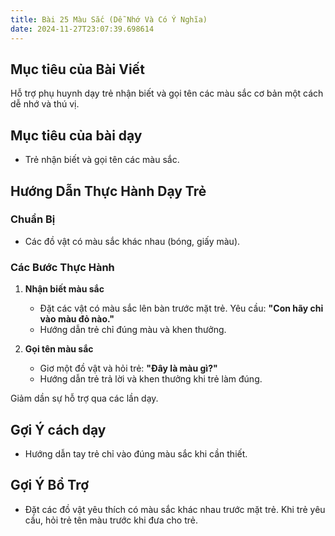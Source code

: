 ```yaml
---
title: Bài 25 Màu Sắc (Dễ Nhớ Và Có Ý Nghĩa) 
date: 2024-11-27T23:07:39.698614
---
```


## Mục tiêu của Bài Viết  
Hỗ trợ phụ huynh dạy trẻ nhận biết và gọi tên các màu sắc cơ bản một cách dễ nhớ và thú vị.

## Mục tiêu của bài dạy  
- Trẻ nhận biết và gọi tên các màu sắc.  

## Hướng Dẫn Thực Hành Dạy Trẻ  

### Chuẩn Bị  
- Các đồ vật có màu sắc khác nhau (bóng, giấy màu).  

### Các Bước Thực Hành  
1. **Nhận biết màu sắc**  
   - Đặt các vật có màu sắc lên bàn trước mặt trẻ. Yêu cầu: **"Con hãy chỉ vào màu đỏ nào."**  
   - Hướng dẫn trẻ chỉ đúng màu và khen thưởng.  

2. **Gọi tên màu sắc**  
   - Giơ một đồ vật và hỏi trẻ: **"Đây là màu gì?"**  
   - Hướng dẫn trẻ trả lời và khen thưởng khi trẻ làm đúng.  

Giảm dần sự hỗ trợ qua các lần dạy.  

## Gợi Ý cách dạy  
- Hướng dẫn tay trẻ chỉ vào đúng màu sắc khi cần thiết.  

## Gợi Ý Bổ Trợ  
- Đặt các đồ vật yêu thích có màu sắc khác nhau trước mặt trẻ. Khi trẻ yêu cầu, hỏi trẻ tên màu trước khi đưa cho trẻ.  
